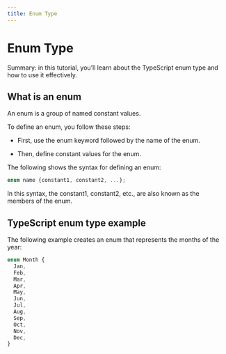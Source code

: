 ```yaml
---
title: Enum Type
---
```


# Enum Type

Summary: in this tutorial, you’ll learn about the TypeScript enum type and how to use it effectively.

## What is an enum

An enum is a group of named constant values.

To define an enum, you follow these steps:

- First, use the enum keyword followed by the name of the enum.

- Then, define constant values for the enum.

The following shows the syntax for defining an enum:

```ts
enum name {constant1, constant2, ...};
```

In this syntax, the constant1, constant2, etc., are also known as the members of the enum.

## TypeScript enum type example

The following example creates an enum that represents the months of the year:

```ts
enum Month {
  Jan,
  Feb,
  Mar,
  Apr,
  May,
  Jun,
  Jul,
  Aug,
  Sep,
  Oct,
  Nov,
  Dec,
}
```
